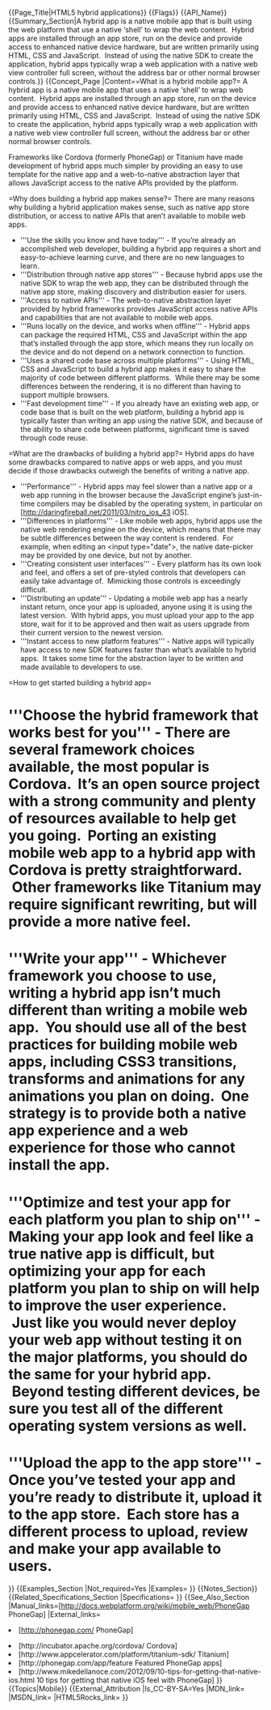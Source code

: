 {{Page_Title|HTML5 hybrid applications}}
{{Flags}}
{{API_Name}}
{{Summary_Section|A hybrid app is a native mobile app that is built using the web platform that use a native ‘shell’ to wrap the web content.  Hybrid apps are installed through an app store, run on the device and provide access to enhanced native device hardware, but are written primarily using HTML, CSS and JavaScript.  Instead of using the native SDK to create the application, hybrid apps typically wrap a web application with a native web view controller full screen, without the address bar or other normal browser controls.}}
{{Concept_Page
|Content==What is a hybrid mobile app?=
A hybrid app is a native mobile app that uses a native ‘shell’ to wrap web content.  Hybrid apps are installed through an app store, run on the device and provide access to enhanced native device hardware, but are written primarily using HTML, CSS and JavaScript.  Instead of using the native SDK to create the application, hybrid apps typically wrap a web application with a native web view controller full screen, without the address bar or other normal browser controls.

Frameworks like Cordova (formerly PhoneGap) or Titanium have made development of hybrid apps much simpler by providing an easy to use template for the native app and a web-to-native abstraction layer that allows JavaScript access to the native APIs provided by the platform.

=Why does building a hybrid app makes sense?=
There are many reasons why building a hybrid application makes sense, such as native app store distribution, or access to native APIs that aren’t available to mobile web apps.

* '''Use the skills you know and have today''' - If you’re already an accomplished web developer, building a hybrid app requires a short and easy-to-achieve learning curve, and there are no new languages to learn.
* '''Distribution through native app stores''' - Because hybrid apps use the native SDK to wrap the web app, they can be distributed through the native app store, making discovery and distribution easier for users.
* '''Access to native APIs''' - The web-to-native abstraction layer provided by hybrid frameworks provides JavaScript access native APIs and capabilities that are not available to mobile web apps.
* '''Runs locally on the device, and works when offline''' - Hybrid apps can package the required HTML, CSS and JavaScript within the app that’s installed through the app store, which means they run locally on the device and do not depend on a network connection to function.
* '''Uses a shared code base across multiple platforms''' - Using HTML, CSS and JavaScript to build a hybrid app makes it easy to share the majority of code between different platforms.  While there may be some differences between the rendering, it is no different than having to support multiple browsers.
* '''Fast development time''' - If you already have an existing web app, or code base that is built on the web platform, building a hybrid app is typically faster than writing an app using the native SDK, and because of the ability to share code between platforms, significant time is saved through code reuse.

=What are the drawbacks of building a hybrid app?=
Hybrid apps do have some drawbacks compared to native apps or web apps, and you must decide if those drawbacks outweigh the benefits of writing a native app.

* '''Performance''' - Hybrid apps may feel slower than a native app or a web app running in the browser because the JavaScript engine’s just-in-time compilers may be disabled by the operating system, in particular on [http://daringfireball.net/2011/03/nitro_ios_43 iOS].
* '''Differences in platforms''' - Like mobile web apps, hybrid apps use the native web rendering engine on the device, which means that there may be subtle differences between the way content is rendered.  For example, when editing an <nowiki>&lt;input type="date"&gt;</nowiki>, the native date-picker may be provided by one device, but not by another.
* '''Creating consistent user interfaces''' - Every platform has its own look and feel, and offers a set of pre-styled controls that developers can easily take advantage of.  Mimicking those controls is exceedingly difficult.
* '''Distributing an update''' - Updating a mobile web app has a nearly instant return, once your app is uploaded, anyone using it is using the latest version.  With hybrid apps, you must upload your app to the app store, wait for it to be approved and then wait as users upgrade from their current version to the newest version.
* '''Instant access to new platform features''' - Native apps will typically have access to new SDK features faster than what’s available to hybrid apps.  It takes some time for the abstraction layer to be written and made available to developers to use.

=How to get started building a hybrid app=

# '''Choose the hybrid framework that works best for you''' - There are several framework choices available, the most popular is Cordova.  It’s an open source project with a strong community and plenty of resources available to help get you going.  Porting an existing mobile web app to a hybrid app with Cordova is pretty straightforward.  Other frameworks like Titanium may require significant rewriting, but will provide a more native feel.
# '''Write your app''' - Whichever framework you choose to use, writing a hybrid app isn’t much different than writing a mobile web app.  You should use all of the best practices for building mobile web apps, including CSS3 transitions, transforms and animations for any animations you plan on doing.  One strategy is to provide both a native app experience and a web experience for those who cannot install the app.
# '''Optimize and test your app for each platform you plan to ship on''' - Making your app look and feel like a true native app is difficult, but optimizing your app for each platform you plan to ship on will help to improve the user experience.  Just like you would never deploy your web app without testing it on the major platforms, you should do the same for your hybrid app.  Beyond testing different devices, be sure you test all of the different operating system versions as well.
# '''Upload the app to the app store''' - Once you’ve tested your app and you’re ready to distribute it, upload it to the app store.  Each store has a different process to upload, review and make your app available to users.
}}
{{Examples_Section
|Not_required=Yes
|Examples=
}}
{{Notes_Section}}
{{Related_Specifications_Section
|Specifications=
}}
{{See_Also_Section
|Manual_links=[http://docs.webplatform.org/wiki/mobile_web/PhoneGap PhoneGap]
|External_links=<li>[http://phonegap.com/ PhoneGap]
<li>[http://incubator.apache.org/cordova/ Cordova]
<li>[http://www.appcelerator.com/platform/titanium-sdk/ Titanium]
<li>[http://phonegap.com/app/feature Featured PhoneGap apps]
<li>[http://www.mikedellanoce.com/2012/09/10-tips-for-getting-that-native-ios.html 10 tips for getting that native iOS feel with PhoneGap]
}}
{{Topics|Mobile}}
{{External_Attribution
|Is_CC-BY-SA=Yes
|MDN_link=
|MSDN_link=
|HTML5Rocks_link=
}}